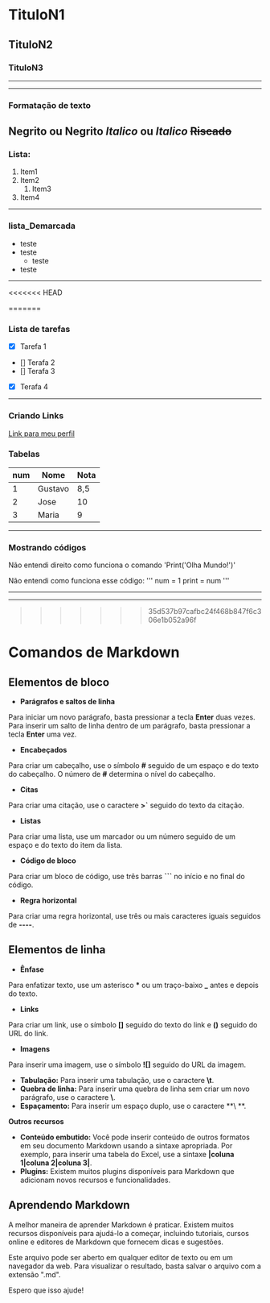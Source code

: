 # TituloN1 
## TituloN2 
### TituloN3
---
***

### Formatação de texto
**Negrito** ou __Negrito__
*Italico* ou _Italico_
~~Riscado~~
---

### Lista:
1. Item1
1. Item2
    1. Item3
1. Item4
---

### lista_Demarcada
- teste
- teste
    - teste
- teste
---

<<<<<<< HEAD


=======
### Lista de tarefas
- [x] Tarefa 1
- [] Terafa 2
- [] Terafa 3
- [x] Terafa 4
---

### Criando Links
[Link para meu perfil](https://github.com/Michelnr)

### Tabelas
num | Nome | Nota
---|---|---
1 | Gustavo | 8,5
2 | Jose | 10
3 | Maria | 9
---

### Mostrando códigos
Não entendi direito como funciona o comando 
'Print('Olha Mundo!')'

Não entendi como funciona esse código:
'''
num = 1
print = num
'''

---
***
>>>>>>> 35d537b97cafbc24f468b847f6c306e1b052a96f
# Comandos de Markdown

## Elementos de bloco

* **Parágrafos e saltos de linha**

Para iniciar um novo parágrafo, basta pressionar a tecla **Enter** duas vezes. Para inserir um salto de linha dentro de um parágrafo, basta pressionar a tecla **Enter** uma vez.

* **Encabeçados**

Para criar um cabeçalho, use o símbolo **#** seguido de um espaço e do texto do cabeçalho. O número de **#** determina o nível do cabeçalho.

* **Citas**

Para criar uma citação, use o caractere **>`** seguido do texto da citação.

* **Listas**

Para criar uma lista, use um marcador ou um número seguido de um espaço e do texto do item da lista.

* **Código de bloco**

Para criar um bloco de código, use três barras **```** no início e no final do código.

* **Regra horizontal**

Para criar uma regra horizontal, use três ou mais caracteres iguais seguidos de **----**.

## Elementos de linha

* **Ênfase**

Para enfatizar texto, use um asterisco **\*** ou um traço-baixo **_** antes e depois do texto.

* **Links**

Para criar um link, use o símbolo **[]** seguido do texto do link e **()** seguido do URL do link.

* **Imagens**

Para inserir uma imagem, use o símbolo **![]** seguido do URL da imagem.

* **Tabulação:** Para inserir uma tabulação, use o caractere **\t**.
* **Quebra de linha:** Para inserir uma quebra de linha sem criar um novo parágrafo, use o caractere **\\**.
* **Espaçamento:** Para inserir um espaço duplo, use o caractere **\ **.

**Outros recursos**

* **Conteúdo embutido:** Você pode inserir conteúdo de outros formatos em seu documento Markdown usando a sintaxe apropriada. Por exemplo, para inserir uma tabela do Excel, use a sintaxe **|coluna 1|coluna 2|coluna 3|**.
* **Plugins:** Existem muitos plugins disponíveis para Markdown que adicionam novos recursos e funcionalidades.

## Aprendendo Markdown

A melhor maneira de aprender Markdown é praticar. Existem muitos recursos disponíveis para ajudá-lo a começar, incluindo tutoriais, cursos online e editores de Markdown que fornecem dicas e sugestões.


Este arquivo pode ser aberto em qualquer editor de texto ou em um navegador da web. Para visualizar o resultado, basta salvar o arquivo com a extensão ".md".

Espero que isso ajude!
